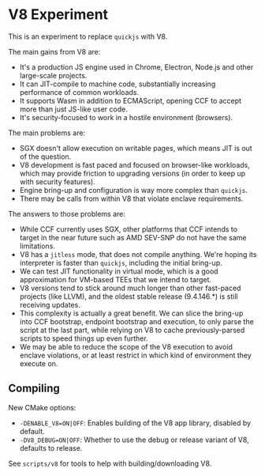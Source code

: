 # V8 Experiment

This is an experiment to replace `quickjs` with V8.

The main gains from V8 are:

- It's a production JS engine used in Chrome, Electron, Node.js and other large-scale projects.
- It can JIT-compile to machine code, substantially increasing performance of common workloads.
- It supports Wasm in addition to ECMAScript, opening CCF to accept more than just JS-like user code.
- It's security-focused to work in a hostile environment (browsers).

The main problems are:

- SGX doesn't allow execution on writable pages, which means JIT is out of the question.
- V8 development is fast paced and focused on browser-like workloads, which may provide friction to upgrading versions (in order to keep up with security features).
- Engine bring-up and configuration is way more complex than `quickjs`.
- There may be calls from within V8 that violate enclave requirements.

The answers to those problems are:

- While CCF currently uses SGX, other platforms that CCF intends to target in the near future such as AMD SEV-SNP do not have the same limitations.
- V8 has a `jitless` mode, that does not compile anything. We're hoping its interpreter is faster than `quickjs`, including the initial bring-up.
- We can test JIT functionality in virtual mode, which is a good approximation for VM-based TEEs that we intend to target.
- V8 versions tend to stick around much longer than other fast-paced projects (like LLVM), and the oldest stable release (9.4.146.*) is still receiving updates.
- This complexity is actually a great benefit. We can slice the bring-up into CCF bootstrap, endpoint bootstrap and execution, to only parse the script at the last part, while relying on V8 to cache previously-parsed scripts to speed things up even further.
- We may be able to reduce the scope of the V8 execution to avoid enclave violations, or at least restrict in which kind of environment they execute on.

## Compiling

New CMake options:

- `-DENABLE_V8=ON|OFF`: Enables building of the V8 app library, disabled by default.
- `-DV8_DEBUG=ON|OFF`: Whether to use the debug or release variant of V8, defaults to release.

See `scripts/v8` for tools to help with building/downloading V8.
